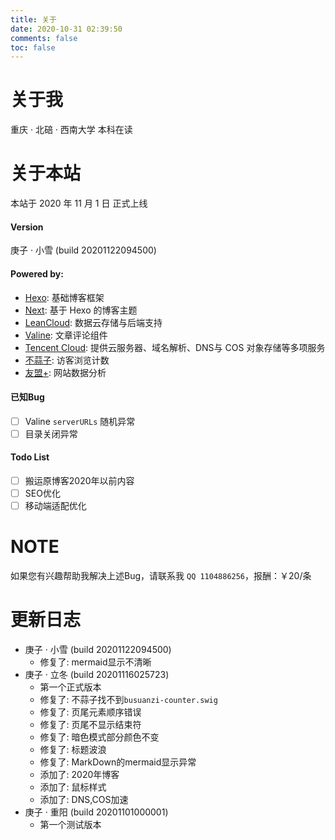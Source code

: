 ```yaml
---
title: 关于
date: 2020-10-31 02:39:50
comments: false
toc: false
---
```


# 关于我
重庆 · 北碚 · 西南大学 本科在读

# 关于本站

本站于 2020 年 11 月 1 日 正式上线

#### Version

庚子 · 小雪 (build 20201122094500)

#### Powered by:

- [Hexo](https://hexo.io/zh-cn/): 基础博客框架
- [Next](https://github.com/theme-next/hexo-theme-next): 基于 Hexo 的博客主题
- [LeanCloud](https://leancloud.cn/): 数据云存储与后端支持
- [Valine](https://valine.js.org/): 文章评论组件
- [Tencent Cloud](https://cloud.tencent.com/): 提供云服务器、域名解析、DNS与 COS 对象存储等多项服务
- [不蒜子](http://busuanzi.ibruce.info/): 访客浏览计数
- [友盟+](https://www.umeng.com/): 网站数据分析

#### 已知Bug

- [ ] Valine `serverURLs` 随机异常
- [ ] 目录关闭异常

#### Todo List

- [ ] 搬运原博客2020年以前内容
- [ ] SEO优化
- [ ] 移动端适配优化

# NOTE

如果您有兴趣帮助我解决上述Bug，请联系我 `QQ 1104886256`，报酬：￥20/条

# 更新日志
- 庚子 · 小雪 (build 20201122094500)
  - 修复了: mermaid显示不清晰
- 庚子 · 立冬 (build 20201116025723)
  - 第一个正式版本
  - 修复了: 不蒜子找不到`busuanzi-counter.swig`
  - 修复了: 页尾元素顺序错误
  - 修复了: 页尾不显示结束符
  - 修复了: 暗色模式部分颜色不变
  - 修复了: 标题波浪
  - 修复了: MarkDown的mermaid显示异常
  - 添加了: 2020年博客
  - 添加了: 鼠标样式
  - 添加了: DNS,COS加速
- 庚子 · 重阳 (build 20201101000001)
  - 第一个测试版本